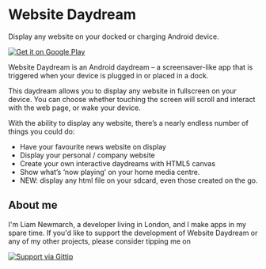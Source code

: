 # Website Daydream

Display any website on your docked or charging Android device.

[![Get it on Google Play](https://developer.android.com/images/brand/en_generic_rgb_wo_45.png)](https://play.google.com/store/apps/details?id=uk.co.liamnewmarch.daydream)

Website Daydream is an Android daydream – a screensaver-like app that is triggered when your device is plugged in or placed in a dock.

This daydream allows you to display any website in fullscreen on your device. You can choose whether touching the screen will scroll and interact with the web page, or wake your device.

With the ability to display any website, there’s a nearly endless number of things you could do:

- Have your favourite news website on display
- Display your personal / company website
- Create your own interactive daydreams with HTML5 canvas
- Show what’s ‘now playing’ on your home media centre.
- NEW: display any html file on your sdcard, even those created on the go.


## About me

I'm Liam Newmarch, a developer living in London, and I make apps in my spare time. If you'd like to support the development of Website Daydream or any of my other projects, please consider tipping me on 

[![Support via Gittip](https://rawgithub.com/twolfson/gittip-badge/0.2.0/dist/gittip.png)](https://www.gittip.com/liamnewmarch/)
